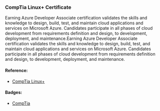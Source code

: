 ### CompTia Linux+ Certificate

Earning Azure Developer Associate certification validates the skills and knowledge to design, build, test, and maintain cloud applications and services on Microsoft Azure. Candidates participate in all phases of cloud development from requirements definition and design, to development, deployment, and maintenance.Earning Azure Developer Associate certification validates the skills and knowledge to design, build, test, and maintain cloud applications and services on Microsoft Azure. Candidates participate in all phases of cloud development from requirements definition and design, to development, deployment, and maintenance.

#### Reference:
- [CompTia Linux+](https://certification.comptia.org/certifications/linux)

#### Badges:
- [CompTia](https://www.credly.com/earner/earned/badge/b63d9fee-82ef-42a6-a912-61ca0bc44c0d)